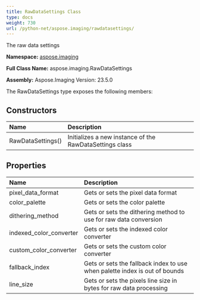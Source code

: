 ```yaml
---
title: RawDataSettings Class
type: docs
weight: 730
url: /python-net/aspose.imaging/rawdatasettings/
---
```


The raw data settings

**Namespace:** [aspose.imaging](/imaging/python-net/aspose.imaging/)

**Full Class Name:** aspose.imaging.RawDataSettings

**Assembly:**  Aspose.Imaging Version: 23.5.0

The RawDataSettings type exposes the following members:
## **Constructors**
|**Name**|**Description**|
| :- | :- |
|RawDataSettings()|Initializes a new instance of the RawDataSettings class|
## **Properties**
|**Name**|**Description**|
| :- | :- |
|pixel_data_format|Gets or sets the pixel data format|
|color_palette|Gets or sets the color palette|
|dithering_method|Gets or sets the dithering method to use for raw data conversion|
|indexed_color_converter|Gets or sets the indexed color converter|
|custom_color_converter|Gets or sets the custom color converter|
|fallback_index|Gets or sets the fallback index to use when palette index is out of bounds|
|line_size|Gets or sets the pixels line size in bytes for raw data processing|
